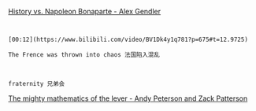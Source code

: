 [History vs. Napoleon Bonaparte - Alex Gendler](https://www.bilibili.com/video/BV1Dk4y1q781?p=675)

```ad-note


[00:12](https://www.bilibili.com/video/BV1Dk4y1q781?p=675#t=12.9725)

The Frence was thrown into chaos 法国陷入混乱

```

```ad-note


fraternity 兄弟会

```

[The mighty mathematics of the lever - Andy Peterson and Zack Patterson](https://www.bilibili.com/video/BV1Dk4y1q781?p=676)